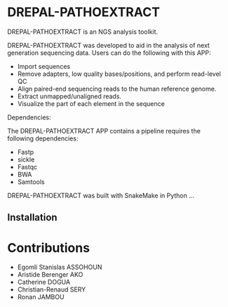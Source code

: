 # DREPAL-PATHOEXTRACT

DREPAL-PATHOEXTRACT is an NGS analysis toolkit.

DREPAL-PATHOEXTRACT was developed to aid in the analysis of next generation sequencing data. Users can do the following with this APP:

* Import sequences  
* Remove adapters, low quality bases/positions, and perform read-level QC 
* Align paired-end sequencing reads to the human reference genome.
* Extract unmapped/unaligned reads.
* Visualize the part of each element in the sequence 


Dependencies: 

The DREPAL-PATHOEXTRACT APP contains a pipeline requires the following dependencies:

* Fastp
* sickle
* Fastqc 
* BWA 
* Samtools

DREPAL-PATHOEXTRACT was built with SnakeMake in Python  ...

## Installation


# Contributions

- Egomli Stanislas ASSOHOUN 
- Aristide Berenger AKO 
- Catherine DOGUA 
- Christian-Renaud SERY
- Ronan JAMBOU 

